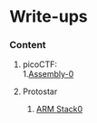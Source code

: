 # Write-ups

### Content
1. picoCTF:  
    1.[Assembly-0](picoCTF/assembly-0.md)

3. Protostar  
    1. [ARM Stack0](Protostar/ARM_stack1.md)
